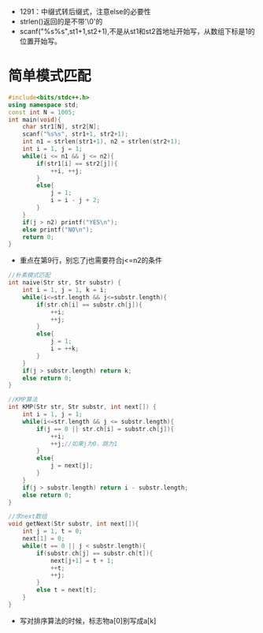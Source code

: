 * 1291：中缀式转后缀式，注意else的必要性
* strlen()返回的是不带'\0'的
* scanf("%s%s",st1+1,st2+1),不是从st1和st2首地址开始写，从数组下标是1的位置开始写。



# 简单模式匹配

```cpp
#include<bits/stdc++.h>
using namespace std;
const int N = 1005;
int main(void){
	char str1[N], str2[N];
	scanf("%s%s", str1+1, str2+1);
	int n1 = strlen(str1+1), n2 = strlen(str2+1);
	int i = 1, j = 1;
	while(i <= n1 && j <= n2){
		if(str1[i] == str2[j]){
			++i, ++j;
		}
		else{
			j = 1;
			i = i - j + 2;
		}
	}
	if(j > n2) printf("YES\n");
	else printf("NO\n");
	return 0;
}

```

* 重点在第9行，别忘了j也需要符合j<=n2的条件





```cpp
//朴素模式匹配 
int naive(Str str, Str substr) {
	int i = 1, j = 1, k = i;
	while(i<=str.length && j<=substr.length){
		if(str.ch[i] == substr.ch[j]){
			++i;
			++j;
		}
		else{
			j = 1;
			i = ++k;
		}
	}
	if(j > substr.length) return k;
	else return 0;
}

//KMP算法
int KMP(Str str, Str substr, int next[]) {
	int i = 1, j = 1;
	while(i<=str.length && j <= substr.length){
		if(j == 0 || str.ch[i] = substr.ch[j]){
			++i;
			++j;//如果j为0，跳为1 
		}
		else{
			j = next[j];
		}
	}
	if(j > substr.length) return i - substr.length; 
	else return 0;
}

//求next数组
void getNext(Str substr, int next[]){
	int j = 1, t = 0;
	next[1] = 0;
	while(t == 0 || j < substr.length){
		if(substr.ch[j] == substr.ch[t]){
			next[j+1] = t + 1;
			++t;
			++j;
		}
		else t = next[t];
	}
} 
```





* 写对排序算法的时候，标志物a[0]别写成a[k]